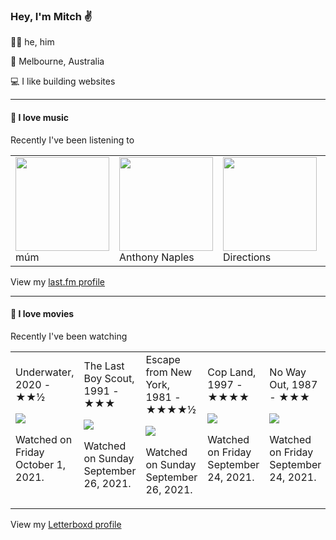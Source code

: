 <article><h3>Hey, I&#x27;m Mitch ✌️</h3><section><p>🙆‍♂️ he, him</p><p>📍 Melbourne, Australia</p><p>💻 I like building websites</p></section><hr/><section><h4>💽 I love music</h4><p>Recently I&#x27;ve been listening to</p><table><tbody><td><img src="https://lastfm.freetls.fastly.net/i/u/174s/39c1027ec7c64b69994417781601ed81.png" height="150px" alt="" role="presentation"/><br/>múm</td><td><img src="https://lastfm.freetls.fastly.net/i/u/174s/2c3b7bc8ce3b9af3e12f8e988d5cdbc4.png" height="150px" alt="" role="presentation"/><br/>Anthony Naples</td><td><img src="https://lastfm.freetls.fastly.net/i/u/174s/156c58aff0224e43982d7b02b3f2f0a1.png" height="150px" alt="" role="presentation"/><br/>Directions</td><td><img src="https://lastfm.freetls.fastly.net/i/u/174s/b18a7bf5b1354938c924ab0bc1d5bbde.png" height="150px" alt="" role="presentation"/><br/>Four Tet</td><td><img src="https://lastfm.freetls.fastly.net/i/u/174s/11e17a98567ca1d2f926b5f9aa195544.png" height="150px" alt="" role="presentation"/><br/>Ajit Singh</td></tbody></table><span>View my <a href="https://www.last.fm/user/mylsb">last.fm profile</a></span></section><hr/><section><h4>📼 I love movies</h4><p>Recently I&#x27;ve been watching</p><table><tbody><td>Underwater, 2020 - ★★½<br/><span> <p><img src="https://a.ltrbxd.com/resized/sm/upload/ns/i3/5q/m6/C67E536B-E8A3-4AD1-A9B8-4443EA9695D9-0-500-0-750-crop.jpg?k=5b4906b80d"/></p> <p>Watched on Friday October 1, 2021.</p> </span></td><td>The Last Boy Scout, 1991 - ★★★<br/><span> <p><img src="https://a.ltrbxd.com/resized/sm/upload/jt/pl/ye/k0/cTl2WqsERuZ5vYmAmtfsPIJBLr0-0-500-0-750-crop.jpg?k=7120f9d712"/></p> <p>Watched on Sunday September 26, 2021.</p> </span></td><td>Escape from New York, 1981 - ★★★★½<br/><span> <p><img src="https://a.ltrbxd.com/resized/sm/upload/ft/7g/e0/y0/50aa3ZKcDF0c3r6nqY5I4jP1xnp-0-500-0-750-crop.jpg?k=e312eeae8d"/></p> <p>Watched on Sunday September 26, 2021.</p> </span></td><td>Cop Land, 1997 - ★★★★<br/><span> <p><img src="https://a.ltrbxd.com/resized/sm/upload/yl/5v/z0/oq/A75PJ1tXNGhLscMozZTDvdHe8VX-0-500-0-750-crop.jpg?k=534701ac5f"/></p> <p>Watched on Friday September 24, 2021.</p> </span></td><td>No Way Out, 1987 - ★★★<br/><span> <p><img src="https://a.ltrbxd.com/resized/sm/upload/79/cr/fo/t2/f1u4r6jZwFie18yjJ2uhYXOXsjl-0-500-0-750-crop.jpg?k=b72f245ac2"/></p> <p>Watched on Friday September 24, 2021.</p> </span></td></tbody></table><span>View my <a href="https://letterboxd.com/myslab/">Letterboxd profile</a></span></section></article>